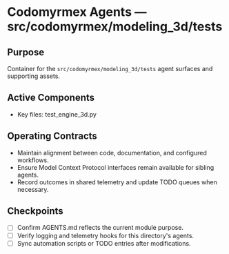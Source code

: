 # Codomyrmex Agents — src/codomyrmex/modeling_3d/tests

## Purpose
Container for the `src/codomyrmex/modeling_3d/tests` agent surfaces and supporting assets.

## Active Components
- Key files: test_engine_3d.py

## Operating Contracts
- Maintain alignment between code, documentation, and configured workflows.
- Ensure Model Context Protocol interfaces remain available for sibling agents.
- Record outcomes in shared telemetry and update TODO queues when necessary.

## Checkpoints
- [ ] Confirm AGENTS.md reflects the current module purpose.
- [ ] Verify logging and telemetry hooks for this directory's agents.
- [ ] Sync automation scripts or TODO entries after modifications.
